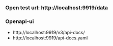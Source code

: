 ### Open test url: http://localhost:9919/data
### Openapi-ui
- http://localhost:9919/v3/api-docs/
- http://localhost:9919/api-docs.yaml
